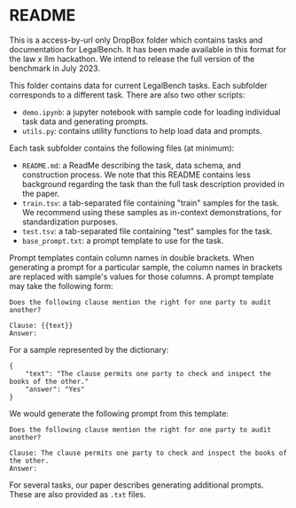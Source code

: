 # README

This is a access-by-url only DropBox folder which contains tasks and documentation for LegalBench. It has been made available in this format for the law x llm hackathon. We intend to release the full version of the benchmark in July 2023.

This folder contains data for current LegalBench tasks. Each subfolder corresponds to a different task. There are also two other scripts:

- `demo.ipynb`: a jupyter notebook with sample code for loading individual task data and generating prompts.
- `utils.py`: contains utility functions to help load data and prompts.


Each task subfolder contains the following files (at minimum):

- `README.md`: a ReadMe describing the task, data schema, and construction process. We note that this README contains less background regarding the task than the full task description provided in the paper. 
- `train.tsv`: a tab-separated file containing "train" samples for the task. We recommend using these samples as in-context demonstrations, for standardization purposes.
- `test.tsv`: a tab-separated file containing "test" samples for the task.
- `base_prompt.txt`: a prompt template to use for the task. 

Prompt templates contain column names in double brackets. When generating a prompt for a particular sample, the column names in brackets are replaced with sample's values for those columns. A prompt template may take the following form:

```text
Does the following clause mention the right for one party to audit another?

Clause: {{text}}
Answer:
```

For a sample represented by the dictionary: 

```text
{
    "text": "The clause permits one party to check and inspect the books of the other."
    "answer": "Yes"
}
```

We would generate the following prompt from this template:

```text
Does the following clause mention the right for one party to audit another?

Clause: The clause permits one party to check and inspect the books of the other.
Answer:
```

For several tasks, our paper describes generating additional prompts. These are also provided as `.txt` files.